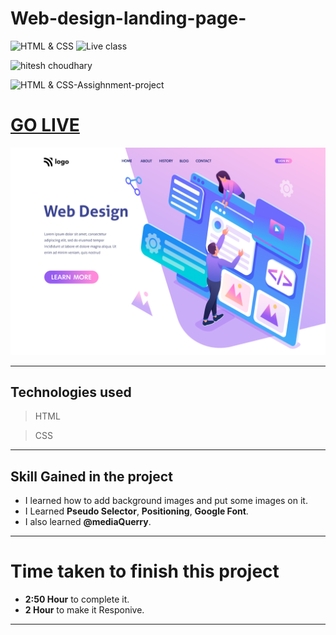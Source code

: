 # Web-design-landing-page-


![HTML & CSS](https://img.shields.io/badge/HTML-CSS-orange)
![Live class](https://img.shields.io/badge/LIVE--CLASS-PROJECT--8--lightgrey)


![hitesh choudhary](https://img.shields.io/badge/Hitesh--Choudhary-Full--stack--JS--bootcamp-red)

![HTML & CSS-Assighnment-project](https://img.shields.io/badge/Responsive-Ineuron--Assignment-blue)

# [GO LIVE](https://web-desig.netlify.app)

![completeWebsite](8.png)
***
 ## Technologies used

> HTML

> CSS  
---

## **Skill Gained in the project**
- I learned how to add background images and put some images on it.
-  I Learned **Pseudo Selector**, **Positioning**, **Google Font**.
- I also learned **@mediaQuerry**.

***
# Time taken to finish this project

  - **2:50 Hour** to complete it.
  -  **2 Hour** to make it Responive.

---
